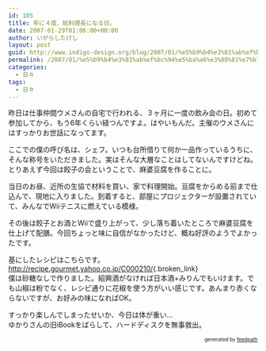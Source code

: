 ```yaml
---
id: 105
title: 年に４度、総料理長になる日。
date: 2007-01-29T01:06:00+00:00
author: いがらしたけし
layout: post
guid: http://www.indigo-design.org/blog/2007/01/%e5%b9%b4%e3%81%ab%ef%bc%94%e5%ba%a6%e3%80%81%e7%b7%8f%e6%96%99%e7%90%86%e9%95%b7%e3%81%ab%e3%81%aa%e3%82%8b%e6%97%a5%e3%80%82/
permalink: /2007/01/%e5%b9%b4%e3%81%ab%ef%bc%94%e5%ba%a6%e3%80%81%e7%b7%8f%e6%96%99%e7%90%86%e9%95%b7%e3%81%ab%e3%81%aa%e3%82%8b%e6%97%a5%e3%80%82/
categories:
  - 日々
tags:
  - 日々
---
```

昨日は仕事仲間ウメさんの自宅で行われる、３ヶ月に一度の飲み会の日。初めて参加してから、もう6年くらい経つんですよ。はやいもんだ。主催のウメさんにはすっかりお世話になってます。

ここでの僕の呼び名は、シェフ。いつも台所借りて何か一品作っているうちに、そんな称号をいただきました。実はそんな大層なことはしてないんですけどね。とりあえず今回は餃子の会ということで、麻婆豆腐を作ることに。

当日のお昼、近所の生協で材料を買い、家で料理開始。豆腐をからめる前まで仕込んで、現地に入りました。到着すると、部屋にプロジェクターが設置されていて、みんなでWiiテニスに燃えている模様。

その後は餃子とお酒とWiiで盛り上がって、少し落ち着いたところで麻婆豆腐を仕上げて配膳。今回ちょっと味に自信がなかったけど、概ね好評のようでよかったです。

基にしたレシピはこちらです。  
<http://recipe.gourmet.yahoo.co.jp/C000210/>{.broken_link}  
僕は砂糖なしで作りました。紹興酒がなければ日本酒+みりんでもいけます。でも山椒は粉でなく、レシピ通りに花椒を使う方がいい感じです。あんまり赤くならないですが、お好みの味になればOK。

すっかり楽しんでしまったせいか、今日は体が重い…  
ゆかりさんの旧iBookをばらして、ハードディスクを無事救出。

<div style="text-align: right;font-size: 10px">
  &nbsp;&nbsp;<span>generated by <a href="http://feedpath.jp">feedpath</a></span>
</div>
